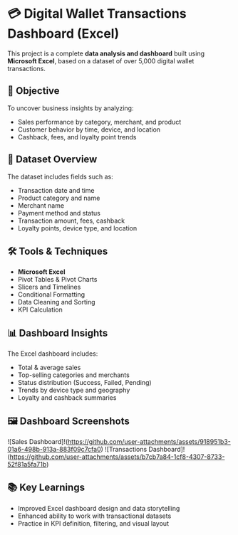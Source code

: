 # 💳 Digital Wallet Transactions Dashboard (Excel)

This project is a complete **data analysis and dashboard** built using **Microsoft Excel**, based on a dataset of over 5,000 digital wallet transactions.

## 📌 Objective
To uncover business insights by analyzing:
- Sales performance by category, merchant, and product
- Customer behavior by time, device, and location
- Cashback, fees, and loyalty point trends

## 🧾 Dataset Overview
The dataset includes fields such as:
- Transaction date and time
- Product category and name
- Merchant name
- Payment method and status
- Transaction amount, fees, cashback
- Loyalty points, device type, and location

## 🛠️ Tools & Techniques
- **Microsoft Excel**
- Pivot Tables & Pivot Charts
- Slicers and Timelines
- Conditional Formatting
- Data Cleaning and Sorting
- KPI Calculation

## 📊 Dashboard Insights
The Excel dashboard includes:
- Total & average sales
- Top-selling categories and merchants
- Status distribution (Success, Failed, Pending)
- Trends by device type and geography
- Loyalty and cashback summaries

## 🖼️ Dashboard Screenshots
 ![Sales Dashboard]!(https://github.com/user-attachments/assets/918951b3-01a6-498b-913a-883f09c7cfa0)
 ![Transactions Dashboard]!(https://github.com/user-attachments/assets/b7cb7a84-1cf8-4307-8733-52f81a5fa71b)
 

## 📚 Key Learnings
- Improved Excel dashboard design and data storytelling
- Enhanced ability to work with transactional datasets
- Practice in KPI definition, filtering, and visual layout

